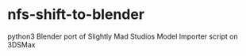 # nfs-shift-to-blender
python3 Blender port of Slightly Mad Studios Model Importer script on 3DSMax
